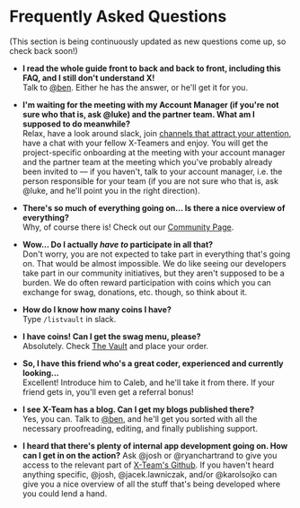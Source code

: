 # Frequently Asked Questions

(This section is being continuously updated as new questions come up, so check back soon!)

* **I read the whole guide front to back and back to front, including this FAQ, and I still don't understand X!**  
  Talk to [@ben](https://x-team.slack.com/messages/D23Q0MCQ6). Either he has the answer, or he'll get it for you.

* **I'm waiting for the meeting with my Account Manager (if you're not sure who that is, ask @luke) and the partner team. What am I supposed to do meanwhile?**  
  Relax, have a look around slack, join [channels that attract your attention](https://x-team.com/missions/slack/), have a chat with your fellow X-Teamers and enjoy. You will get the project-specific onboarding at the meeting with your account manager and the partner team at the meeting which you've probably already been invited to — if you haven't, talk to your account manager, i.e. the person responsible for your team (if you are not sure who that is, ask @luke, and he'll point you in the right direction).

* **There's so much of everything going on... Is there a nice overview of everything?**  
  Why, of course there is! Check out our [Community Page](http://community.x-team.com/).

* **Wow... Do I actually _have to_ participate in all that?**  
  Don't worry, you are not expected to take part in everything that's going on. That would be almost impossible. We do like seeing our developers take part in our community initiatives, but they aren't supposed to be a burden. We do often reward participation with coins which you can exchange for swag, donations, etc. though, so think about it.

* **How do I know how many coins I have?**  
  Type `/listvault` in slack.

* **I have coins! Can I get the swag menu, please?**  
  Absolutely. Check [The Vault](https://x-team.com/vault/) and place your order.

* **So, I have this friend who's a great coder, experienced and currently looking...**  
  Excellent! Introduce him to Caleb, and he'll take it from there. If your friend gets in, you'll even get a referral bonus!

* **I see X-Team has a blog. Can I get my blogs published there?**  
  Yes, you can. Talk to [@ben](https://x-team.slack.com/messages/D23Q0MCQ6), and he'll get you sorted with all the necessary proofreading, editing, and finally publishing support.

* **I heard that there's plenty of internal app development going on. How can I get in on the action?**
  Ask @josh or @ryanchartrand to give you access to the relevant part of [X-Team's Github](https://github.com/x-team/). If you haven't heard anything specific, @josh, @jacek.lawniczak, and/or @karolsojko can give you a nice overview of all the stuff that's being developed where you could lend a hand.